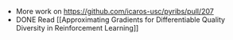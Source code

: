 - More work on https://github.com/icaros-usc/pyribs/pull/207
- DONE Read [[Approximating Gradients for Differentiable Quality Diversity in Reinforcement Learning]]